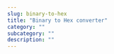 ```yaml
---
slug: binary-to-hex
title: "Binary to Hex converter"
category: ""
subcategory: ""
description: ""
---
```


